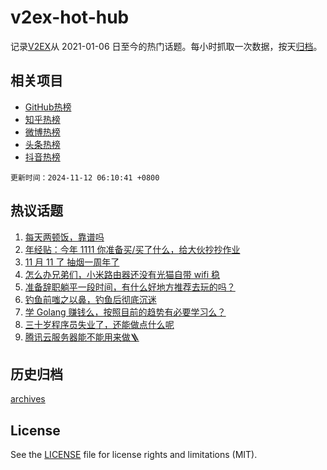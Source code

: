 # v2ex-hot-hub

 记录[V2EX](https://www.v2ex.com/)从 2021-01-06 日至今的热门话题。每小时抓取一次数据，按天[归档](archives)。
 
 ## 相关项目

- [GitHub热榜](https://github.com/lonnyzhang423/github-hot-hub)
- [知乎热榜](https://github.com/lonnyzhang423/zhihu-hot-hub)
- [微博热榜](https://github.com/lonnyzhang423/weibo-hot-hub)
- [头条热榜](https://github.com/lonnyzhang423/toutiao-hot-hub)
- [抖音热榜](https://github.com/lonnyzhang423/douyin-hot-hub)


 `更新时间：2024-11-12 06:10:41 +0800`

## 热议话题

1. [每天两顿饭，靠谱吗](https://www.v2ex.com/t/1088343)
1. [年经贴：今年 1111 你准备买/买了什么，给大伙抄抄作业](https://www.v2ex.com/t/1088478)
1. [11 月 11 了 抽烟一周年了](https://www.v2ex.com/t/1088416)
1. [怎么办兄弟们，小米路由器还没有光猫自带 wifi 稳](https://www.v2ex.com/t/1088345)
1. [准备辞职躺平一段时间，有什么好地方推荐去玩的吗？](https://www.v2ex.com/t/1088369)
1. [钓鱼前嗤之以鼻，钓鱼后彻底沉迷](https://www.v2ex.com/t/1088573)
1. [学 Golang 赚钱么，按照目前的趋势有必要学习么？](https://www.v2ex.com/t/1088370)
1. [三十岁程序员失业了，还能做点什么呢](https://www.v2ex.com/t/1088455)
1. [腾讯云服务器能不能用来做🪜](https://www.v2ex.com/t/1088605)

## 历史归档

[archives](archives)

## License

See the [LICENSE](LICENSE) file for license rights and limitations (MIT).
